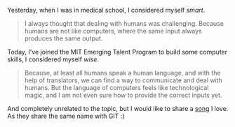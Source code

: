 Yesterday, when I was in medical school, I considered myself _smart_.  

>I always thought that dealing with humans was challenging.
Because humans are not like computers,
where the same input always produces the same output.

Today, I've joined the MIT Emerging Talent Program to build some
computer skills, I considered myself _wise_.  

>Because, at least all humans speak a human language,
and with the help of translators,
we can find a way to communicate and deal with humans.
But the language of computers feels like technological magic,
and I am not even sure how to provide the correct inputs yet.

And completely unrelated to the topic, but I would like to share a [song][a] I love.
As they share the same name with GIT :)

[a]: https://www.youtube.com/watch?v=lXQNnkhdUjg

